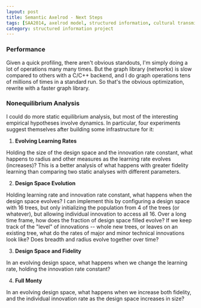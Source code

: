 ```yaml
---
layout: post
title: Semantic Axelrod - Next Steps
tags: [SAA2014, axelrod model, structured information, cultural transmission, dissertation,experiments,  experiment-semanticaxelrod]
category: structured information project
---
```


### Performance ###

Given a quick profiling, there aren't obvious standouts, I'm simply doing a lot of operations many many times.  But the graph library (networkx) is slow compared to others with a C/C++ backend, and I do graph operations tens of millions of times in a standard run.  So that's the obvious optimization, rewrite with a faster graph library.

### Nonequilibrium Analysis ###

I could do more static equilibrium analysis, but most of the interesting empirical hypotheses involve dynamics.  In particular, four experiments suggest themselves after building some infrastructure for it:

1.  **Evolving Learning Rates**

Holding the size of the design space and the innovation rate constant, what happens to radius and other measures as the learning rate evolves (increases)?  This is a better analysis of what happens with greater fidelity learning than comparing two static analyses with different parameters.  

2.  **Design Space Evolution**

Holding learning rate and innovation rate constant, what happens when the design space evolves?  I can implement this by configuring a design space with 16 trees, but only initializing the population from 4 of the trees (or whatever), but allowing individual innovation to access all 16.   Over a long time frame, how does the fraction of design space filled evolve?  If we keep track of the "level" of innovations -- whole new trees, or leaves on an existing tree, what do the rates of major and minor technical innovations look like?  Does breadth and radius evolve together over time?

3.  **Design Space and Fidelity**

In an evolving design space, what happens when we change the learning rate, holding the innovation rate constant?

4.  **Full Monty**

In an evolving design space, what happens when we increase both fidelity, and the individual innovation rate as the design space increases in size?


